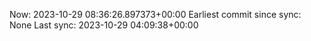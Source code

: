Now: 2023-10-29 08:36:26.897373+00:00 Earliest commit since sync: None Last sync: 2023-10-29 04:09:38+00:00
